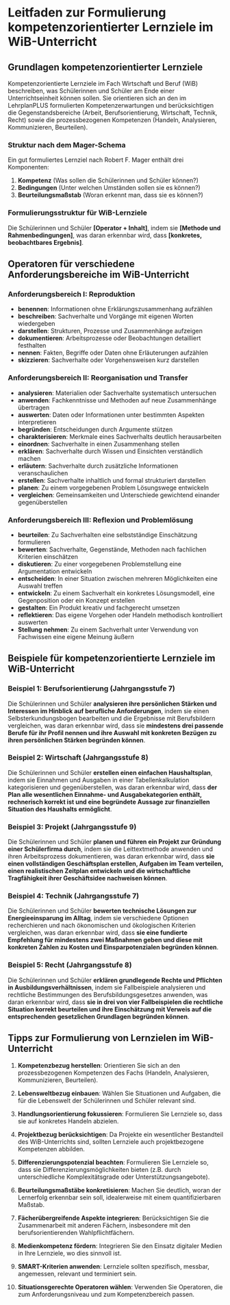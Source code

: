 # Leitfaden zur Formulierung kompetenzorientierter Lernziele im WiB-Unterricht

## Grundlagen kompetenzorientierter Lernziele

Kompetenzorientierte Lernziele im Fach Wirtschaft und Beruf (WiB) beschreiben, was Schülerinnen und Schüler am Ende einer Unterrichtseinheit können sollen. Sie orientieren sich an den im LehrplanPLUS formulierten Kompetenzerwartungen und berücksichtigen die Gegenstandsbereiche (Arbeit, Berufsorientierung, Wirtschaft, Technik, Recht) sowie die prozessbezogenen Kompetenzen (Handeln, Analysieren, Kommunizieren, Beurteilen).

### Struktur nach dem Mager-Schema

Ein gut formuliertes Lernziel nach Robert F. Mager enthält drei Komponenten:

1. **Kompetenz** (Was sollen die Schülerinnen und Schüler können?)
2. **Bedingungen** (Unter welchen Umständen sollen sie es können?)
3. **Beurteilungsmaßstab** (Woran erkennt man, dass sie es können?)

### Formulierungsstruktur für WiB-Lernziele

Die Schülerinnen und Schüler **[Operator + Inhalt]**, indem sie **[Methode und Rahmenbedingungen]**, was daran erkennbar wird, dass **[konkretes, beobachtbares Ergebnis]**.

## Operatoren für verschiedene Anforderungsbereiche im WiB-Unterricht

### Anforderungsbereich I: Reproduktion
- **benennen**: Informationen ohne Erklärungszusammenhang aufzählen
- **beschreiben**: Sachverhalte und Vorgänge mit eigenen Worten wiedergeben
- **darstellen**: Strukturen, Prozesse und Zusammenhänge aufzeigen
- **dokumentieren**: Arbeitsprozesse oder Beobachtungen detailliert festhalten
- **nennen**: Fakten, Begriffe oder Daten ohne Erläuterungen aufzählen
- **skizzieren**: Sachverhalte oder Vorgehensweisen kurz darstellen

### Anforderungsbereich II: Reorganisation und Transfer
- **analysieren**: Materialien oder Sachverhalte systematisch untersuchen
- **anwenden**: Fachkenntnisse und Methoden auf neue Zusammenhänge übertragen
- **auswerten**: Daten oder Informationen unter bestimmten Aspekten interpretieren
- **begründen**: Entscheidungen durch Argumente stützen
- **charakterisieren**: Merkmale eines Sachverhalts deutlich herausarbeiten
- **einordnen**: Sachverhalte in einen Zusammenhang stellen
- **erklären**: Sachverhalte durch Wissen und Einsichten verständlich machen
- **erläutern**: Sachverhalte durch zusätzliche Informationen veranschaulichen
- **erstellen**: Sachverhalte inhaltlich und formal strukturiert darstellen
- **planen**: Zu einem vorgegebenen Problem Lösungswege entwickeln
- **vergleichen**: Gemeinsamkeiten und Unterschiede gewichtend einander gegenüberstellen

### Anforderungsbereich III: Reflexion und Problemlösung
- **beurteilen**: Zu Sachverhalten eine selbstständige Einschätzung formulieren
- **bewerten**: Sachverhalte, Gegenstände, Methoden nach fachlichen Kriterien einschätzen
- **diskutieren**: Zu einer vorgegebenen Problemstellung eine Argumentation entwickeln
- **entscheiden**: In einer Situation zwischen mehreren Möglichkeiten eine Auswahl treffen
- **entwickeln**: Zu einem Sachverhalt ein konkretes Lösungsmodell, eine Gegenposition oder ein Konzept erstellen
- **gestalten**: Ein Produkt kreativ und fachgerecht umsetzen
- **reflektieren**: Das eigene Vorgehen oder Handeln methodisch kontrolliert auswerten
- **Stellung nehmen**: Zu einem Sachverhalt unter Verwendung von Fachwissen eine eigene Meinung äußern

## Beispiele für kompetenzorientierte Lernziele im WiB-Unterricht

### Beispiel 1: Berufsorientierung (Jahrgangsstufe 7)
Die Schülerinnen und Schüler **analysieren ihre persönlichen Stärken und Interessen im Hinblick auf berufliche Anforderungen**, indem sie einen Selbsterkundungsbogen bearbeiten und die Ergebnisse mit Berufsbildern vergleichen, was daran erkennbar wird, dass sie **mindestens drei passende Berufe für ihr Profil nennen und ihre Auswahl mit konkreten Bezügen zu ihren persönlichen Stärken begründen können**.

### Beispiel 2: Wirtschaft (Jahrgangsstufe 8)
Die Schülerinnen und Schüler **erstellen einen einfachen Haushaltsplan**, indem sie Einnahmen und Ausgaben in einer Tabellenkalkulation kategorisieren und gegenüberstellen, was daran erkennbar wird, dass **der Plan alle wesentlichen Einnahme- und Ausgabekategorien enthält, rechnerisch korrekt ist und eine begründete Aussage zur finanziellen Situation des Haushalts ermöglicht**.

### Beispiel 3: Projekt (Jahrgangsstufe 9)
Die Schülerinnen und Schüler **planen und führen ein Projekt zur Gründung einer Schülerfirma durch**, indem sie die Leittextmethode anwenden und ihren Arbeitsprozess dokumentieren, was daran erkennbar wird, dass **sie einen vollständigen Geschäftsplan erstellen, Aufgaben im Team verteilen, einen realistischen Zeitplan entwickeln und die wirtschaftliche Tragfähigkeit ihrer Geschäftsidee nachweisen können**.

### Beispiel 4: Technik (Jahrgangsstufe 7)
Die Schülerinnen und Schüler **bewerten technische Lösungen zur Energieeinsparung im Alltag**, indem sie verschiedene Optionen recherchieren und nach ökonomischen und ökologischen Kriterien vergleichen, was daran erkennbar wird, dass **sie eine fundierte Empfehlung für mindestens zwei Maßnahmen geben und diese mit konkreten Zahlen zu Kosten und Einsparpotenzialen begründen können**.

### Beispiel 5: Recht (Jahrgangsstufe 8)
Die Schülerinnen und Schüler **erklären grundlegende Rechte und Pflichten in Ausbildungsverhältnissen**, indem sie Fallbeispiele analysieren und rechtliche Bestimmungen des Berufsbildungsgesetzes anwenden, was daran erkennbar wird, dass **sie in drei von vier Fallbeispielen die rechtliche Situation korrekt beurteilen und ihre Einschätzung mit Verweis auf die entsprechenden gesetzlichen Grundlagen begründen können**.

## Tipps zur Formulierung von Lernzielen im WiB-Unterricht

1. **Kompetenzbezug herstellen**: Orientieren Sie sich an den prozessbezogenen Kompetenzen des Fachs (Handeln, Analysieren, Kommunizieren, Beurteilen).

2. **Lebensweltbezug einbauen**: Wählen Sie Situationen und Aufgaben, die für die Lebenswelt der Schülerinnen und Schüler relevant sind.

3. **Handlungsorientierung fokussieren**: Formulieren Sie Lernziele so, dass sie auf konkretes Handeln abzielen.

4. **Projektbezug berücksichtigen**: Da Projekte ein wesentlicher Bestandteil des WiB-Unterrichts sind, sollten Lernziele auch projektbezogene Kompetenzen abbilden.

5. **Differenzierungspotenzial beachten**: Formulieren Sie Lernziele so, dass sie Differenzierungsmöglichkeiten bieten (z.B. durch unterschiedliche Komplexitätsgrade oder Unterstützungsangebote).

6. **Beurteilungsmaßstäbe konkretisieren**: Machen Sie deutlich, woran der Lernerfolg erkennbar sein soll, idealerweise mit einem quantifizierbaren Maßstab.

7. **Fächerübergreifende Aspekte integrieren**: Berücksichtigen Sie die Zusammenarbeit mit anderen Fächern, insbesondere mit den berufsorientierenden Wahlpflichtfächern.

8. **Medienkompetenz fördern**: Integrieren Sie den Einsatz digitaler Medien in Ihre Lernziele, wo dies sinnvoll ist.

9. **SMART-Kriterien anwenden**: Lernziele sollten spezifisch, messbar, angemessen, relevant und terminiert sein.

10. **Situationsgerechte Operatoren wählen**: Verwenden Sie Operatoren, die zum Anforderungsniveau und zum Kompetenzbereich passen.
